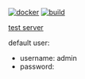 [![docker](https://github.com/asiec-inverntory/backend/actions/workflows/docker.yml/badge.svg)](https://github.com/asiec-inverntory/backend/actions/workflows/docker.yml)
[![build](https://github.com/asiec-inverntory/backend/actions/workflows/maven.yml/badge.svg)](https://github.com/asiec-inverntory/backend/actions/workflows/maven.yml)

[test server](https://staging.centralhardware.ru/swagger-ui/index.html)

default user: 

- username: admin
- password: 
